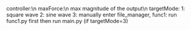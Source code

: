 controller:\n
  maxForce:\n
    max magnitude of the output\n
  targetMode:
    1: square wave
    2: sine wave
    3: manually enter
file_manager, func1:
  run func1.py first then run main.py (if targetMode=3)
